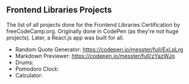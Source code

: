## Frontend Libraries Projects

The list of all projects done for the Frontend Libraries Certification by freeCodeCamp.org.
Originally done in CodePen (as they're not huge projects). Later, a React.js app was built for all.

- Random Quote Generator: https://codepen.io/messter/full/ExLpLrg
- Markdown Previewer: https://codepen.io/messter/full/zYazWJq
- Drums:
- Pomodoro Clock:
- Calculator: 
